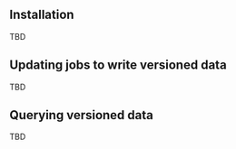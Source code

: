 ## Installation

TBD

## Updating jobs to write versioned data

TBD

## Querying versioned data

TBD

